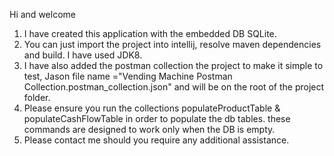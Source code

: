 Hi and welcome

1. I have created this application with the embedded DB SQLite.
2. You can just import the project into intellij, resolve maven dependencies and build. I have used JDK8.
3. I have also added the postman collection the project to make it simple to test, Jason file name ="Vending Machine Postman Collection.postman_collection.json"
   and will be on the root of the project folder.
4. Please ensure you run the collections populateProductTable & populateCashFlowTable in order to populate the db tables. these commands are designed to work only
   when the DB is empty.
5. Please contact me should you require any additional assistance.